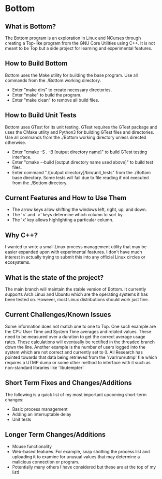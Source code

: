 # Bottom

## What is Bottom?
The Bottom program is an exploration in Linux and NCurses through creating a Top-like program from the GNU Core Utilities using C++.  It is not meant to be Top but a side project for learning and experimental features.

## How to Build Bottom
Bottom uses the Make utility for building the base program. Use all commands from the ./Bottom working directory.
- Enter "make dirs" to create necessary directories.
- Enter "make" to build the program.
- Enter "make clean" to remove all build files.

## How to Build Unit Tests
Bottom uses GTest for its unit testing.  GTest requires the GTest package and uses the CMake utility and Python3 for building GTest files and directories. Use all commands from the ./Bottom working directory unless directed otherwise.
- Enter "cmake -S . -B [output directory name]" to build GTest testing interface.
- Enter "cmake --build [output directory name used above]" to build test files.
- Enter command "./[output directory]/bin/unit_tests" from the ./Bottom base directory.  Some tests will fail due to file reading if not executed from the ./Bottom directory.

## Current Features and How to Use Them
- The arrow keys allow shifting the windows left, right, up, and down.
- The '<' and '>' keys determine which column to sort by.
- The 'x' key allows highlighting a particular column.

## Why C++?
I wanted to write a small Linux process management utility that may be easier expanded upon with experimental features. I don't have much interest in actually trying to submit this into any official Linux circles or ecosystems.

## What is the state of the project?
The main branch will maintain the stable version of Bottom.  It currently supports Arch Linux and Ubuntu which are the operating systems it has been tested on.  However, most Linux distributions should work just fine.

## Current Challenges/Known Issues
Some information does not match one to one to Top.  One such example are the CPU User Time and System Time averages and related values.  These need to be measured over a duration to get the correct average usage rates.  These calculations will eventually be rectified in the threaded branch down the line.  Another example is the number of users logged into the system which are not correct and currently set to 0.  All Research has pointed towards that data being retrieved from the '/var/run/utmp' file which requires a UTMP dump or some other method to interface with it such as non-standard libraries like 'libutempter'.

## Short Term Fixes and Changes/Additions
The following is a quick list of my most important upcoming short-term changes:
- Basic process management
- Adding an interruptable delay
- Unit tests

## Longer Term Changes/Additions
- Mouse functionality
- Web-based features.  For example, snap shotting the process list and uploading it to examine for unusual values that may determine a malicious connection or program.
- Potentially many others I have considered but these are at the top of my list!
